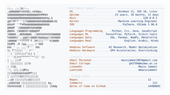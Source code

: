 <picture>
  <source srcset="https://raw.githubusercontent.com/mmazinjameel/mmazinjameel/main/dark_mode.svg?v=1758010472" media="(prefers-color-scheme: dark)">
  <img src="https://raw.githubusercontent.com/mmazinjameel/mmazinjameel/main/light_mode.svg?v=1758010472">
</picture>
